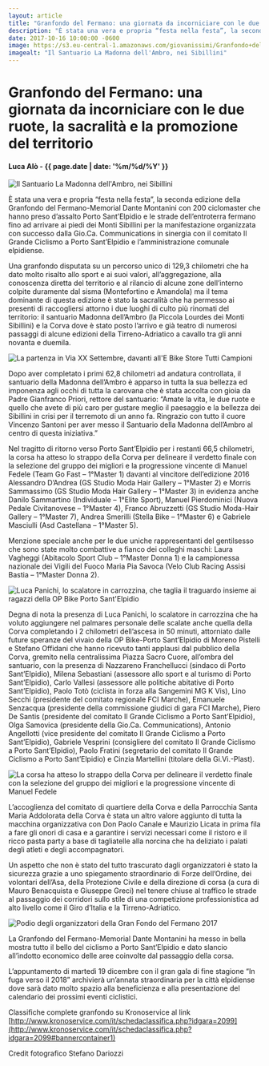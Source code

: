 ```yaml
---
layout: article
title: "Granfondo del Fermano: una giornata da incorniciare con le due ruote, la sacralità e la promozione del territorio"
description: "È stata una vera e propria “festa nella festa”, la seconda edizione della Granfondo del Fermano-Memorial Dante Montanini con 200 ciclomaster che hanno preso d’assalto Porto Sant’Elpidio e le strade dell’entroterra fermano fino ad arrivare ai piedi dei Monti Sibillini per la manifestazione organizzata con successo dalla Gio.Ca. Communications in sinergia con il comitato Il Grande Ciclismo a Porto Sant’Elpidio e l’amministrazione comunale elpidiense."
date: 2017-10-16 10:00:00 -0600
image: https://s3.eu-central-1.amazonaws.com/giovanissimi/Granfondo+del+Fermano+15102017+madonna+dell%2527ambro.jpg
imagealt: "Il Santuario La Madonna dell'Ambro, nei Sibillini"
---
```


# Granfondo del Fermano: una giornata da incorniciare con le due ruote, la sacralità e la promozione del territorio

#### Luca Alò - {{ page.date | date: '%m/%d/%Y' }}

![Il Santuario La Madonna dell'Ambro, nei Sibillini](https://s3.eu-central-1.amazonaws.com/giovanissimi/Granfondo+del+Fermano+15102017+madonna+dell%2527ambro.jpg)

È stata una vera e propria “festa nella festa”, la seconda edizione della Granfondo del Fermano-Memorial Dante Montanini con 200 ciclomaster che hanno preso d’assalto Porto Sant’Elpidio e le strade dell’entroterra fermano fino ad arrivare ai piedi dei Monti Sibillini per la manifestazione organizzata con successo dalla Gio.Ca. Communications in sinergia con il comitato Il Grande Ciclismo a Porto Sant’Elpidio e l’amministrazione comunale elpidiense.

Una granfondo disputata su un percorso unico di 129,3 chilometri che ha dato molto risalto allo sport e ai suoi valori, all’aggregazione, alla conoscenza diretta del territorio e al rilancio di alcune zone dell’interno colpite duramente dal sisma (Montefortino e Amandola) ma il tema dominante di questa edizione è stato la sacralità che ha permesso ai presenti di raccogliersi attorno i due luoghi di culto più rinomati del territorio: il santuario Madonna dell’Ambro (la Piccola Lourdes dei Monti Sibillini) e la Corva dove è stato posto l’arrivo e già teatro di numerosi passaggi di alcune edizioni della Tirreno-Adriatico a cavallo tra gli anni novanta e duemila.

![La partenza in Via XX Settembre, davanti all'E Bike Store Tutti Campioni](https://s3.eu-central-1.amazonaws.com/giovanissimi/Granfondo+del+Fermano+15102017+partenza.jpg)
 
Dopo aver completato i primi 62,8 chilometri ad andatura controllata, il santuario della Madonna dell’Ambro è apparso in tutta la sua bellezza ed imponenza agli occhi di tutta la carovana che è stata accolta con gioia da Padre Gianfranco Priori, rettore del santuario: “Amate la vita, le due ruote e quello che avete di più caro per gustare meglio il paesaggio e la bellezza dei Sibillini in crisi per il terremoto di un anno fa. Ringrazio con tutto il cuore Vincenzo Santoni per aver messo il Santuario della Madonna dell’Ambro al centro di questa iniziativa.”
 
Nel tragitto di ritorno verso Porto Sant’Elpidio per i restanti 66,5 chilometri, la corsa ha atteso lo strappo della Corva per delineare il verdetto finale con la selezione del gruppo dei migliori e la progressione vincente di Manuel Fedele (Team Go Fast – 1°Master 1) davanti al vincitore dell’edizione 2016 Alessandro D’Andrea (GS Studio Moda Hair Gallery – 1°Master 2) e Morris Sammassimo (GS Studio Moda Hair Gallery – 1°Master 3) in evidenza anche Danilo Sammartino (Individuale – 1°Elite Sport), Manuel Pierdominici (Nuova Pedale Civitanovese – 1°Master 4), Franco Abruzzetti (GS Studio Moda-Hair Gallery – 1°Master 7), Andrea Smerilli (Stella Bike – 1°Master 6) e Gabriele Masciulli (Asd Castellana – 1°Master 5).
 
Menzione speciale anche per le due uniche rappresentanti del gentilsesso che sono state molto combattive a fianco dei colleghi maschi: Laura Vagheggi (Abitacolo Sport Club – 1°Master Donna 1) e la campionessa nazionale dei Vigili del Fuoco Maria Pia Savoca (Velo Club Racing Assisi Bastia – 1°Master Donna 2).

![Luca Panichi, lo scalatore in carrozzina, che taglia il traguardo insieme ai ragazzi della OP Bike Porto Sant'Elpidio](https://s3.eu-central-1.amazonaws.com/giovanissimi/Granfondo+del+Fermano+15102017+arrivo+Panichi-Op+Bike.jpg)
 
Degna di nota la presenza di Luca Panichi, lo scalatore in carrozzina che ha voluto aggiungere nel palmares personale delle scalate anche quella della Corva completando i 2 chilometri dell’ascesa in 50 minuti, attorniato dalle future speranze del vivaio della OP Bike-Porto Sant’Elpidio di Moreno Pistelli e Stefano Offidani che hanno ricevuto tanti applausi dal pubblico della Corva, gremito nella centralissima Piazza Sacro Cuore, all’ombra del santuario, con la presenza di Nazzareno Franchellucci (sindaco di Porto Sant’Elpidio), Milena Sebastiani (assessore allo sport e al turismo di Porto Sant’Elpidio), Carlo Vallesi (assessore alle politiche abitative di Porto Sant’Elpidio), Paolo Totò (ciclista in forza alla Sangemini MG K Vis), Lino Secchi (presidente del comitato regionale FCI Marche), Emanuele Senzacqua (presidente della commissione giudici di gara FCI Marche), Piero De Santis (presidente del comitato Il Grande Ciclismo a Porto Sant’Elpidio), Olga Samovica (presidente della Gio.Ca. Communications), Antonio Angellotti (vice presidente del comitato Il Grande Ciclismo a Porto Sant’Elpidio), Gabriele Vesprini (consigliere del comitato Il Grande Ciclismo a Porto Sant’Elpidio), Paolo Fratini (segretario del comitato Il Grande Ciclismo a Porto Sant’Elpidio) e Cinzia Martellini (titolare della Gi.Vi.-Plast).

![La corsa ha atteso lo strappo della Corva per delineare il verdetto finale con la selezione del gruppo dei migliori e la progressione vincente di Manuel Fedele](https://s3.eu-central-1.amazonaws.com/giovanissimi/Granfondo+del+Fermano+15102017+vittoria+Manuel+Fedele.jpg)
 
L’accoglienza del comitato di quartiere della Corva e della Parrocchia Santa Maria Addolorata della Corva è stata un altro valore aggiunto di tutta la macchina organizzativa con Don Paolo Canale e Maurizio Licata in prima fila a fare gli onori di casa e a garantire i servizi necessari come il ristoro e il ricco pasta party a base di tagliatelle alla norcina che ha deliziato i palati degli atleti e degli accompagnatori.
 
Un aspetto che non è stato del tutto trascurato dagli organizzatori è stato la sicurezza grazie a uno spiegamento straordinario di Forze dell’Ordine, dei volontari dell’Asa, della Protezione Civile e della direzione di corsa (a cura di Mauro Benacquista e Giuseppe Greci) nel tenere chiuse al traffico le strade al passaggio dei corridori sullo stile di una competizione professionistica ad alto livello come il Giro d’Italia e la Tirreno-Adriatico.

![Podio degli organizzatori della Gran Fondo del Fermano 2017](https://s3.eu-central-1.amazonaws.com/giovanissimi/Granfondo+del+Fermano+15102017+podio+premiazioni.jpg)
 
La Granfondo del Fermano-Memorial Dante Montanini ha messo in bella mostra tutto il bello del ciclismo a Porto Sant’Elpidio e dato slancio all’indotto economico delle aree coinvolte dal passaggio della corsa.
 
L’appuntamento di martedì 19 dicembre con il gran gala di fine stagione “In fuga verso il 2018” archivierà un’annata straordinaria per la città elpidiense dove sarà dato molto spazio alla beneficienza e alla presentazione del calendario dei prossimi eventi ciclistici.
 
Classifiche complete granfondo su Kronoservice al link [http://www.kronoservice.com/it/schedaclassifica.php?idgara=2099](http://www.kronoservice.com/it/schedaclassifica.php?idgara=2099#bannercontainer1)
 
Credit fotografico Stefano Dariozzi